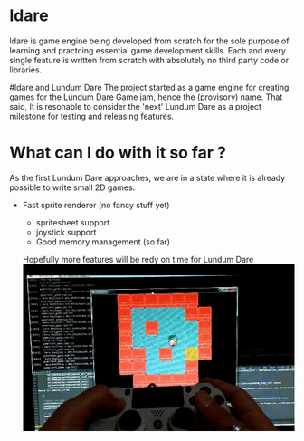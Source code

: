 # ldare
ldare is game engine being developed from scratch for the sole purpose of learning and practcing essential game
development skills.
Each and every single feature is written from scratch with absolutely no third party code or libraries.

#ldare and Lundum Dare
The project started as a game engine for creating games for the Lundum Dare Game jam, hence the (provisory) name.
That said, It is resonable to consider the 'next' Lundum Dare as a project milestone for testing and releasing features.

# What can I do with it so far ?
 As the first Lundum Dare approaches, we are in a state where it is already possible to write small 2D games.
  - Fast sprite renderer (no fancy stuff yet)
	- spritesheet support
	- joystick support
	- Good memory management (so far)	

	Hopefully more features will be redy on time for Lundum Dare
![latest screenshot](screenshot.gif)
